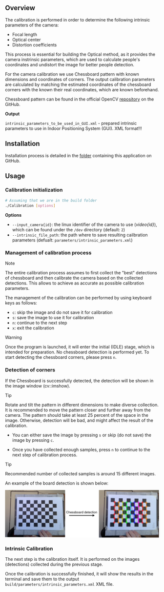 ## Overview

The calibration is performed in order to determine the following intrinsic parameters of the camera:
  - Focal length
  - Optical center
  - Distortion coefficients

This process is essential for building the Optical method, as it provides the camera instrinsic parameters, which are used to calculate people's coordinates and undistort the image for better people detection.

For the camera calibration we use Chessboard pattern with known dimensions and coordinates of corners. The output calibration parameters are calculated by matching the estimated coordinates of the chessboard corners with the known their real coordinates, which are known beforehand.

Chessboard pattern can be found in the official OpenCV [repository](https://github.com/opencv/opencv/blob/4.x/doc/pattern.png) on the GitHub.

**Output**

  `intrinsic_parameters_to_be_used_in_GUI.xml` - prepared intrinsic parameters to use in Indoor Positioning System (GUI). XML format!!!

## Installation

  Installation process is detailed in the [folder](/Implementation/Camera%20Intrinsic%20Calibration%20(Optical)/) containing this application on GitHub.

## Usage

### Calibration initialization 

  ```sh
  # Assuming that we are in the build folder
  ./Calibration [options]
  ```

  **Options**
  - `--input_camera{id}`: the linux identifier of the camera to use (*video{id}*), which can be found under the `/dev` directory (default: `2`)
  - `--intrinsic_file_path`: the path where to save resulting cailbration parameters (defualt: `parameters/intrinsic_parameters.xml`)

### Management of calibration process

  > [!Note]
  > The entire calibration process assumes to first collect the "best" detections of chessboard and then calibrate the camera based on the collected detections. This allows to achieve as accurate as possible calibration parameters.

  The management of the calibration can be performed by using keyboard keys as follows:

  - `c`: skip the image and do not save it for calibration
  - `s`: save the image to use it for calibration
  - `n`: continue to the next step
  - `x`: exit the calibration

  > [!Warning]
  > Once the program is launched, it will enter the initial (IDLE) stage, which is intended for preparation. No chessboard detection is performed yet. To start detecting the chessboard corners, please press `n`.

### Detection of corners

  If the Chessboard is successfully detected, the detection will be shown in the image window (cv::imshow).

  > [!Tip]
  > Rotate and tilt the pattern in different dimensions to make diverse collection.
  > It is recommended to move the pattern closer and further away from the camera. 
  > The pattern should take at least 25 percent of the space in the image.
  > Otherwise, detection will be bad, and might affect the result of the calibration.

  - You can either save the image by pressing `s` or skip (do not save) the image by pressing `c`.
    
  - Once you have collected enough samples, press `n` to continue to the next step of calibration process.
  
  > [!Tip] 
  > Recommended number of collected samples is around 15 different images.

  An example of the board detection is shown below:

  ![Camera calibration](https://github.com/Razyapoo/Thesis-Documentation/blob/master/Archive/Documentation/Images%20for%20wiki/chessboard_detection.png)

### Intrinsic Calibration

  The next step is the calibration itself. It is performed on the images (detections) collected during the previous stage.

  Once the calibration is successfully finished, it will show the results in the terminal and save them to the output `build/parameters/intrinsic_parameters.xml` XML file.


